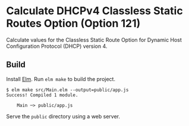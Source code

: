 # Calculate DHCPv4 Classless Static Routes Option (Option 121)

Calculate values for the Classless Static Route Option for
Dynamic Host Configuration Protocol (DHCP) version 4.

## Build

Install [Elm](https://elm-lang.org/).
Run `elm make` to build the project.

```console
$ elm make src/Main.elm --output=public/app.js
Success! Compiled 1 module.

    Main ─> public/app.js

```

Serve the `public` directory using a web server.
